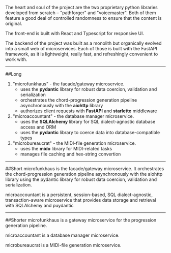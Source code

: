The heart and soul of the project are the two proprietary python libraries developed from scratch – "pathforger" and "voicemaster". Both of them feature a good deal of controlled randomness to ensure that the content is original.

The front-end is built with React and Typescript for responsive UI.

The backend of the project was built as a monolith but organically evolved into a small web of microservices. Each of those is built with the FastAPI framework, as it is lightweight, really fast, and refreshingly convenient to work with.

---
##Long

1. "microfunkhaus" - the facade/gateway microservice.
    - uses the **pydantic** library for robust data coercion, validation and serialization
    - orchestrates the chord-progression generation pipeline asynchronously with the **aiohttp** library
    - authorizes client requests with **FastAPI** and **starlette** middleware
2. "microaccountant" - the database manager microservice.
    - uses the **SQLAlchemy** library for SQL dialect-agnostic database access and ORM
    - uses the **pydantic** library to coerce data into database-compatible types
3. "microbureaucrat" - the MIDI-file generation microservice.
    - uses the **mido** library for MIDI-related tasks
    - manages file caching and hex-string convertion

---
##Short
microfunkhaus is the facade/gateway microservice. It orchestrates the chord-progression generation pipeline asynchronously with the aiohttp library using the pydantic library for robust data coercion, validation and serialization.

microaccountant is a persistent, session-based, SQL dialect-agnostic, transaction-aware microservice that provides data storage and retrieval with SQLAlchemy and puydantic

---
##Shorter
microfunkhaus is a gateway microservice for the progression generation pipeline.

microaccountant is a database manager microservice.

microbureaucrat is a MIDI-file generation microservice.